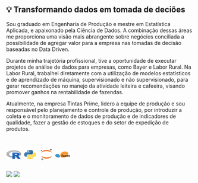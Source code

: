 ## 💡 Transformando dados em tomada de deciões

Sou graduado em Engenharia de Produção e mestre em Estatística Aplicada, e apaixonado pela Ciência de Dados. A combinação dessas áreas me proporciona uma visão mais abrangente sobre negócios conciliada a possibilidade de agregar valor para a empresa nas tomadas de decisão baseadas no Data Driven.

Durante minha trajetória profissional, tive a oportunidade de executar projetos de análise de dados para empresas, como Bayer e Labor Rural. Na Labor Rural, trabalhei diretamente com a utilização de modelos estatísticos e de aprendizado de máquina, supervisionado e não supervisionado, para gerar recomendações no manejo da atividade leiteira e cafeeira, visando promover ganhos na rentabilidade de fazendas.

Atualmente, na empresa Tintas Prime, lidero a equipe de produção e sou responsável pelo planejamento e controle de produção, por introduzir a coleta e o monitoramento de dados de produção e de indicadores de qualidade, fazer a gestão de estoques e do setor de expedição de produtos.


##

<div style="display: inline_block"><br>
  <img align="center" alt="R" height="30" width="40" src="https://raw.githubusercontent.com/devicons/devicon/master/icons/r/r-original.svg">
  <img align="center" alt="Python" height="30" width="40" src="https://raw.githubusercontent.com/devicons/devicon/master/icons/python/python-original.svg">
  <img align="center" alt="Jupyter" height="30" width="40" src="https://raw.githubusercontent.com/devicons/devicon/master/icons/jupyter/jupyter-original.svg">
  <img align="center" alt="SK" height="30" width="40" src="https://raw.githubusercontent.com/devicons/devicon/master/icons/scikitlearn/scikitlearn-original.svg">
</div>

##

<div> 
  <a href = "mailto:gleynnerghiotto@gmail.com"><img src="https://img.shields.io/badge/-Gmail-%23333?style=for-the-badge&logo=gmail&logoColor=white" target="_blank"></a>
  <a href="https://www.linkedin.com/in/gleynnerghiotto/" target="_blank"><img src="https://img.shields.io/badge/-LinkedIn-%230077B5?style=for-the-badge&logo=linkedin&logoColor=white" target="_blank"></a> 
  
</div>

